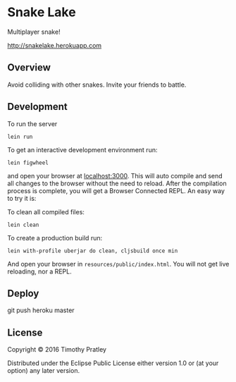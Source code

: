 # Snake Lake

Multiplayer snake!

http://snakelake.herokuapp.com

## Overview

Avoid colliding with other snakes.
Invite your friends to battle.

## Development

To run the server

    lein run

To get an interactive development environment run:

    lein figwheel

and open your browser at [localhost:3000](http://localhost:3000/).
This will auto compile and send all changes to the browser without the
need to reload. After the compilation process is complete, you will
get a Browser Connected REPL. An easy way to try it is:

To clean all compiled files:

    lein clean

To create a production build run:

    lein with-profile uberjar do clean, cljsbuild once min

And open your browser in `resources/public/index.html`. You will not
get live reloading, nor a REPL.

## Deploy

git push heroku master

## License

Copyright © 2016 Timothy Pratley

Distributed under the Eclipse Public License either version 1.0 or (at your option) any later version.
